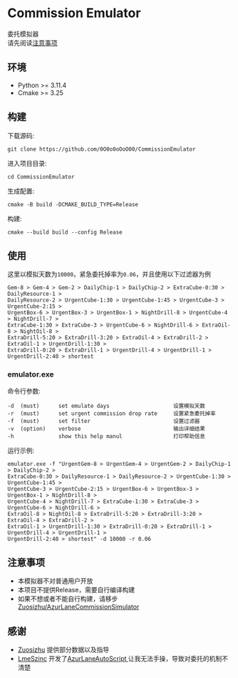 # Commission Emulator
委托模拟器  
请先阅读[注意事项](#注意事项)

## 环境
- Python >= 3.11.4
- Cmake >= 3.25

## 构建
下载源码: 

    git clone https://github.com/0O0o0oOoO00/CommissionEmulator

进入项目目录:

    cd CommissionEmulator

生成配置:

    cmake -B build -DCMAKE_BUILD_TYPE=Release

构建:

    cmake --build build --config Release

## 使用
这里以模拟天数为`10000`，紧急委托掉率为`0.06`，并且使用以下过滤器为例

    Gem-8 > Gem-4 > Gem-2 > DailyChip-1 > DailyChip-2 > ExtraCube-0:30 > DailyResource-1 > 
    DailyResource-2 > UrgentCube-1:30 > UrgentCube-1:45 > UrgentCube-3 > UrgentCube-2:15 > 
    UrgentBox-6 > UrgentBox-3 > UrgentBox-1 > NightDrill-8 > UrgentCube-4 > NightDrill-7 > 
    ExtraCube-1:30 > ExtraCube-3 > UrgentCube-6 > NightDrill-6 > ExtraOil-8 > NightOil-8 > 
    ExtraDrill-5:20 > ExtraDrill-3:20 > ExtraOil-4 > ExtraDrill-2 > ExtraOil-1 > UrgentDrill-1:30 > 
    ExtraDrill-0:20 > ExtraDrill-1 > UrgentDrill-4 > UrgentDrill-1 > UrgentDrill-2:40 > shortest

### emulator.exe
命令行参数:

    -d  (must)      set emulate days                    设置模拟天数
    -r  (must)      set urgent commission drop rate     设置紧急委托掉率
    -f  (must)      set filter                          设置过滤器
    -v  (option)    verbose                             输出详细结果
    -h              show this help manul                打印帮助信息

运行示例:

    emulator.exe -f "UrgentGem-8 > UrgentGem-4 > UrgentGem-2 > DailyChip-1 > DailyChip-2 > 
    ExtraCube-0:30 > DailyResource-1 > DailyResource-2 > UrgentCube-1:30 > UrgentCube-1:45 > 
    UrgentCube-3 > UrgentCube-2:15 > UrgentBox-6 > UrgentBox-3 > UrgentBox-1 > NightDrill-8 > 
    UrgentCube-4 > NightDrill-7 > ExtraCube-1:30 > ExtraCube-3 > UrgentCube-6 > NightDrill-6 > 
    ExtraOil-8 > NightOil-8 > ExtraDrill-5:20 > ExtraDrill-3:20 > ExtraOil-4 > ExtraDrill-2 > 
    ExtraOil-1 > UrgentDrill-1:30 > ExtraDrill-0:20 > ExtraDrill-1 > UrgentDrill-4 > UrgentDrill-1 > 
    UrgentDrill-2:40 > shortest" -d 10000 -r 0.06

## 注意事项
- 本模拟器不对普通用户开放
- 本项目不提供Release，需要自行编译构建
- 如果不想或者不能自行构建，请移步[Zuosizhu/AzurLaneCommissionSimulator](https://github.com/Zuosizhu/AzurLaneCommissionSimulator)

## 感谢
- [Zuosizhu](https://github.com/Zuosizhu) 提供部分数据以及指导
- [LmeSzinc](https://github.com/LmeSzinc) 开发了[AzurLaneAutoScript
  ](https://github.com/LmeSzinc/AzurLaneAutoScript)让我无法手操，导致对委托的机制不清楚